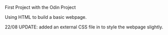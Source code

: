 First Project with the Odin Project

Using HTML to build a basic webpage.

22/08 UPDATE: added an external CSS file in to style the webpage slightly.